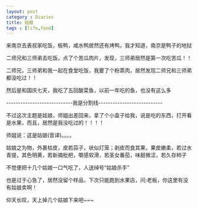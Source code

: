 ```yaml
---
layout: post
category : Diaries
title: 姑娘
tags : [life,food]
---
```



来南京去表叔家吃饭，板鸭，咸水鸭居然还有烤鸭，我才知道，南京是鸭子的地狱

 

二师兄和三师弟去吃饭，点了个苦瓜肉片，发现，三师弟居然是第一次吃苦瓜！！

 

二师兄，三师弟和我一起在食堂吃饭，我要了个粉蒸肉，居然发现二师兄和三师弟都没吃过！！

 

然后是和国庆七天，我吃了五回酸菜鱼，以前一年吃的鱼，也没有这么多

 

 

----------------------------我是分割线---------------------------

 

不过这次主题是姑娘，师姐出差回来，拿了个小盒子给我，说是吃的东西，打开看是水果，而且，居然是我没吃过的！！！！

 

师姐说：这是姑娘(音译)。。。。

 

姑娘之为物，外裹枯皮，皮若蒜子，状似灯笼；剥皮而食其果，果皮嫩柔，若过水青提，其色明黄，若新摘枇杷，嚼感软滑，若圣女番茄，味甜微涩，若久存柿子

 

不觉便把十几个姑娘一口气吃了，人送绰号“姑娘杀手”

 

也是过于心急了，居然没留个样品，下次只能跑到水果店，问:老板，你这里有没有姑娘卖啊！

 

仰天长叹，天上掉几个姑娘下来吧~~~